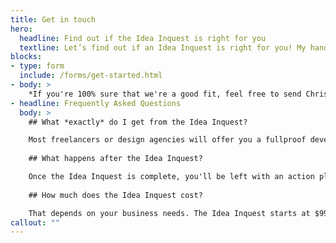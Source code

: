 ```yaml
---
title: Get in touch 
hero:
  headline: Find out if the Idea Inquest is right for you
  textline: Let’s find out if an Idea Inquest is right for you! My handy assistant, Roberto, will ask you a couple of questions. 
blocks:
- type: form
  include: /forms/get-started.html
- body: >
    *If you're 100% sure that we're a good fit, feel free to send Chris an email directly at [hello@chrisdmacrae.com](mailto:hello@chrisdmacrae.com)*
- headline: Frequently Asked Questions
  body: >
    ## What *exactly* do I get from the Idea Inquest?

    Most freelancers or design agencies will offer you a fullproof development plan or marketing plan. What they don't do is tell you if your idea is even going to deliver on your expectations. The Idea Inquest delivers a strategy for your idea or existing business that *will* succeed.
  
    ## What happens after the Idea Inquest?

    Once the Idea Inquest is complete, you'll be left with an action plan for marketing, pitching, and building your idea. You can continue working with me, moving into an R&D phase where we plan out everything in detail to eliminate as much risk to you as possible, or you can take your idea to any agile development agency.
  
    ## How much does the Idea Inquest cost?

    That depends on your business needs. The Idea Inquest starts at $999 and the price will change based on your unique scenario.
callout: "" 
---
```


